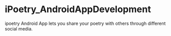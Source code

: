 # iPoetry_AndroidAppDevelopment
ipoetry Android App lets you share your poetry with others through different social media.
